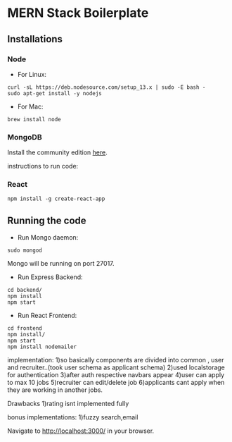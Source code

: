 # MERN Stack Boilerplate

## Installations

### Node

* For Linux:
```
curl -sL https://deb.nodesource.com/setup_13.x | sudo -E bash -
sudo apt-get install -y nodejs
```

* For Mac:
```
brew install node
```

### MongoDB

Install the community edition [here](https://docs.mongodb.com/manual/installation/#mongodb-community-edition-installation-tutorials).

instructions to run code:
### React

```
npm install -g create-react-app
```

## Running the code

* Run Mongo daemon:
```
sudo mongod
```
Mongo will be running on port 27017.


* Run Express Backend:
```
cd backend/
npm install
npm start
```

* Run React Frontend:
```
cd frontend
npm install/
npm start
npm install nodemailer

```
implementation:
1)so basically components are divided into common , user and recruiter..(took user schema as applicant schema)
2)used localstorage for authentication
3)after auth respective navbars appear
4)user can apply to max 10 jobs
5)recruiter can edit/delete job
6)applicants cant apply when they are working in another jobs.


Drawbacks
1)rating isnt implemented fully

bonus implementations:
1)fuzzy search,email 

Navigate to [http://localhost:3000/](http://localhost:3000/) in your browser.


